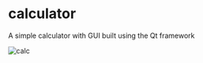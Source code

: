 # calculator
A simple calculator with GUI built using the Qt framework

![calc](https://user-images.githubusercontent.com/7816647/27802447-bbb04a9e-601b-11e7-9079-e2afdb21a001.png)

